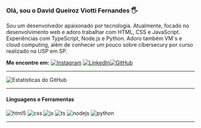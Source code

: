 ### Olá, sou o David Queiroz Viotti Fernandes 🖐

Sou um desenvolvedor apaixonado por tecnologia. 
Atualmente, focado no desenvolvimento web e adoro trabalhar com HTML, CSS e JavaScript. 
Experiências com TypeScript, Node.js e Python. 
Adoro também VM´s e cloud computing, além de conhecer um pouco sobre cibersecury por curso realizado na USP em SP. 

**Me encontre em:** [![Instagram](https://img.shields.io/badge/Instagram-E4405F?style=for-the-badge&logo=instagram&logoColor=white)](https://www.linkedin.com/in/david-henrique-queiroz-viotti-fernandes-77a663229/) [![LinkedIn](https://img.shields.io/badge/LinkedIn-0077B5?style=for-the-badge&logo=linkedin&logoColor=white)](https://www.linkedin.com/in/david-henrique-queiroz-77a663229/)[![GitHub](https://img.shields.io/badge/GitHub-181717?style=for-the-badge&logo=github&logoColor=white)](https://github.com/dhqdev)

---

![Estatísticas do GitHub](https://github-readme-stats.vercel.app/api?username=dhqdev&show_icons=true&theme=dracula)

---

#### Linguagens e Ferramentas

<div style="display: inline_block">
  <img align="center" alt="html5" src="https://img.shields.io/badge/HTML5-E34F26?style=for-the-badge&logo=html5&logoColor=white" />
  <img align="center" alt="css" src="https://img.shields.io/badge/CSS3-1572B6?style=for-the-badge&logo=css3&logoColor=white" />
  <img align="center" alt="js" src="https://img.shields.io/badge/JavaScript-F7DF1E?style=for-the-badge&logo=javascript&logoColor=black" />
  <img align="center" alt="ts" src="https://img.shields.io/badge/TypeScript-007ACC?style=for-the-badge&logo=typescript&logoColor=white" />
  <img align="center" alt="nodejs" src="https://img.shields.io/badge/Node.js-43853D?style=for-the-badge&logo=node.js&logoColor=white" />
  <img align="center" alt="python" src="https://img.shields.io/badge/Python-3776AB?style=for-the-badge&logo=python&logoColor=white" />
</div>

---



